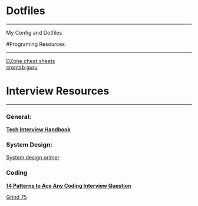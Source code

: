 # Dotfiles
___

My Config and Dotfiles

#Programing Resources
___

[DZone cheat sheets](https://dzone.com/refcardz) <br>
[crontab guru](https://crontab.guru/) <br>

# Interview Resources
___

### General:
**[Tech Interview Handbook](https://www.techinterviewhandbook.org/)**

### System Design:

[System design primer](https://github.com/donnemartin/system-design-primer)

### Coding

**[14 Patterns to Ace Any Coding Interview Question](https://hackernoon.com/14-patterns-to-ace-any-coding-interview-question-c5bb3357f6ed)**

[Grind 75](https://www.techinterviewhandbook.org/grind75)
